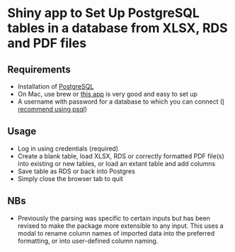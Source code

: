 # Shiny app to Set Up PostgreSQL tables in a database from XLSX, RDS and PDF files

## Requirements
* Installation of [PostgreSQL](https://www.postgresql.org/download/)
* On Mac, use brew or [this app](https://postgresapp.com/) is very good and easy to set up
* A username with password for a database to which you can connect ([I recommend using psql](https://www.enterprisedb.com/postgres-tutorials/how-create-postgresql-database-and-users-using-psql-and-pgadmin))

## Usage
* Log in using credentials (required)
* Create a blank table, load XLSX, RDS or correctly formatted PDF file(s) into existing or new tables, or load an extant table and add columns
* Save table as RDS or back into Postgres
* Simply close the browser tab to quit

## NBs
* Previously the parsing was specific to certain inputs but has been revised to make the package more extensible to any input. This uses a modal to rename column names of imported data into the preferred formatting, or into user-defined column naming.
